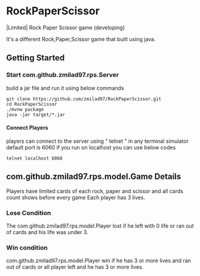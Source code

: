 # RockPaperScissor
|Limited| Rock Paper Scissor game (developing)

It's a different Rock,Paper,Scissor game that built using java.

## Getting Started

### Start com.github.zmilad97.rps.Server
build a jar file and run it using below commands

```
git clone https://github.com/zmilad97/RockPaperScissor.git
cd RockPaperScissor
./mvnw package
java -jar target/*.jar
```

#### Connect Players
players can connect to the server using " telnet " in any terminal simulator
default port is 6060
if you run on localhost you can use below codes


```
telnet localhost 6060
```



## com.github.zmilad97.rps.model.Game Details
Players have limited cards of each rock, paper and scissor and all cards count shows before every game
Each player has 3 lives.

### Lose Condition
The com.github.zmilad97.rps.model.Player lost if he left with 0 life or ran out of cards and his life was under 3.

### Win condition
com.github.zmilad97.rps.model.Player win if he has 3 or more lives and ran out of cards or all player left and he has 3 or more lives.

